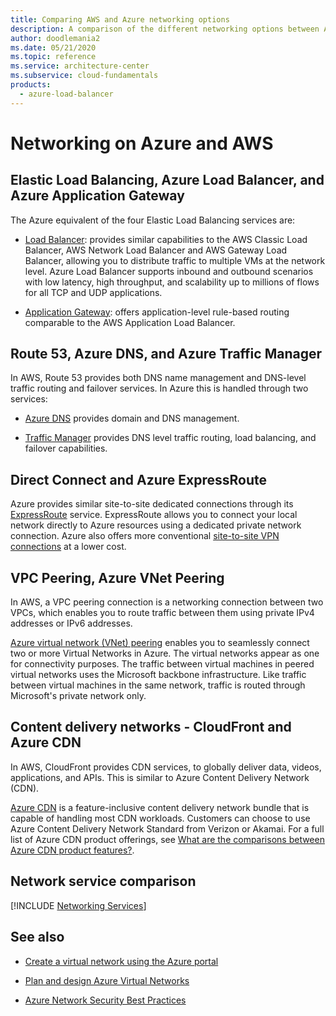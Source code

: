 ```yaml
---
title: Comparing AWS and Azure networking options
description: A comparison of the different networking options between Azure and AWS
author: doodlemania2
ms.date: 05/21/2020
ms.topic: reference
ms.service: architecture-center
ms.subservice: cloud-fundamentals
products:
  - azure-load-balancer
---
```


# Networking on Azure and AWS

## Elastic Load Balancing, Azure Load Balancer, and Azure Application Gateway

The Azure equivalent of the four Elastic Load Balancing services are:

- [Load Balancer](/azure/load-balancer/load-balancer-overview): provides similar capabilities to the AWS Classic Load Balancer, AWS Network Load Balancer and AWS Gateway Load Balancer, allowing you to distribute traffic to multiple VMs at the network level. Azure Load Balancer supports inbound and outbound scenarios with low latency, high throughput, and scalability up to millions of flows for all TCP and UDP applications.

- [Application Gateway](/azure/application-gateway/overview): offers application-level rule-based routing comparable to the AWS Application Load Balancer.

## Route 53, Azure DNS, and Azure Traffic Manager

In AWS, Route 53 provides both DNS name management and DNS-level traffic routing and failover services. In Azure this is handled through two services:

- [Azure DNS](https://azure.microsoft.com/documentation/services/dns) provides domain and DNS management.

- [Traffic Manager](https://azure.microsoft.com/services/traffic-manager/) provides DNS level traffic routing, load balancing, and failover capabilities.

## Direct Connect and Azure ExpressRoute

Azure provides similar site-to-site dedicated connections through its
[ExpressRoute](https://azure.microsoft.com/documentation/services/expressroute) service. ExpressRoute allows you to connect your local network directly to Azure resources using a dedicated private network connection. Azure also offers more conventional [site-to-site VPN connections](/azure/vpn-gateway/vpn-gateway-howto-site-to-site-resource-manager-portal) at a lower cost.

## VPC Peering, Azure VNet Peering

In AWS, a VPC peering connection is a networking connection between two VPCs, which enables you to route traffic between them using private IPv4 addresses or IPv6 addresses. 

[Azure virtual network (VNet) peering](/azure/virtual-network/virtual-network-peering-overview) enables you to seamlessly connect two or more Virtual Networks in Azure. The virtual networks appear as one for connectivity purposes. The traffic between virtual machines in peered virtual networks uses the Microsoft backbone infrastructure. Like traffic between virtual machines in the same network, traffic is routed through Microsoft's private network only.

## Content delivery networks - CloudFront and Azure CDN

In AWS, CloudFront provides CDN services, to globally deliver data, videos, applications, and APIs. This is similar to Azure Content Delivery Network (CDN). 

[Azure CDN](https://azure.microsoft.com/services/cdn) is a feature-inclusive content delivery network bundle that is capable of handling most CDN workloads. Customers can choose to use Azure Content Delivery Network Standard from Verizon or Akamai. For a full list of Azure CDN product offerings, see [What are the comparisons between Azure CDN product features?](/azure/cdn/cdn-features).

## Network service comparison

[!INCLUDE [Networking Services](../../includes/aws/networking.md)]

## See also

- [Create a virtual network using the Azure portal](/azure/virtual-network/quick-create-portal)

- [Plan and design Azure Virtual Networks](/azure/virtual-network/virtual-network-vnet-plan-design-arm)

- [Azure Network Security Best Practices](/azure/security/fundamentals/network-best-practices)
